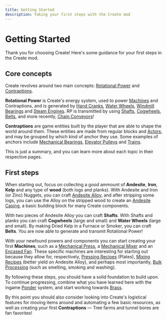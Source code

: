 ```yaml
---
title: Getting Started
description: Taking your first steps with the Create mod
---
```


# Getting Started

Thank you for choosing Create! Here's some guidance for your first steps in the Create mod.

## Core concepts

Create revolves around two main concepts: [Rotational Power](./concepts/rotational-power/) and [Contraptions](./contraptions/).

**Rotational Power** is Create's energy system, used to power [Machines](./kinetics/machines/) and Contraptions, and is generated by [Hand Cranks](./kinetics/crank/), [Water Wheels](./kinetics/water-wheel/), [Windmill Bearings](./contraptions/mechanical-bearing/) and [Steam Engines](./kinetics/steam-engine/). RP is transmitted by using [Shafts](./kinetics/shaft/), [Cogwheels](./kinetics/cogwheel/), [Belts](./kinetics/belt/), and more recently, [Chain Conveyors](./kinetics/chain-conveyor/)!

**Contraptions** are game entities built by the player that are able to shape the world around them. These entities are made from regular blocks and [Actors](./contraptions/actors/), and may be grouped by which kind of anchor they use. Some examples of anchors include [Mechanical Bearings](./contraptions/mechanical-bearing/), [Elevator Pulleys](./contraptions/elevator-pulley/) and [Trains](./trains/).

This is just a summary, and you can learn more about each topic in their respective pages.

## First steps

When starting out, focus on collecting a good ammount of **Andesite**, **Iron**, **Kelp** and any type of **wood** (both logs and planks). With Andesite and Iron (or Zinc) Nuggets, you can craft [Andesite Alloy](./materials/andesite-alloy/), and after stripping some logs, you can use the Alloy on the stripped wood to create an [Andesite Casing](./decoration/casing/), a basic building block for many Create components.

With two pieces of Andesite Alloy you can craft **Shafts**. With Shafts and planks you can craft **Cogwheels** (large and small) and **Water Wheels** (large and small). By making Dried Kelp in a Furnace or Smoker, you can craft **Belts**. You are now able to generate and transmit Rotational Power!

With your newfound powers and components you can start creating your first **Machines**, such as a [Mechanical Press](./machines/mechanical-press), a [Mechanical Mixer](./machines/mechanical-mixer) and an [Encased Fan](./machines/encased-fan). These specific machines are interesting for starting out because they allow for, respectively, [Pressing Recipes](./concepts/recipes#pressing) (Plates), [Mixing Recipes](./concepts/recipes#mixing) (better yield on Andesite Alloy), and perhaps most importantly, [Bulk Processing](./concepts/bulk-processing) (such as smelting, smoking and washing).

By following these steps, you should have a solid foundation to build upon. To continue progressing, combine what you have learned here with the ingame [Ponder](./concepts/ponder) system, and start working towards [Brass](./materials/brass-ingot.md).

By this point you should also consider looking into Create's logistical features for moving items around and automating a few basic resources, as well as creating your first **Contraptions** &mdash; Tree farms and tunnel bores are fan favorites!
